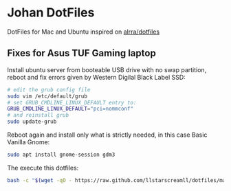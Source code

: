 # Johan DotFiles

DotFiles for Mac and Ubuntu inspired on [alrra/dotfiles](https://github.com/alrra/dotfiles)

## Fixes for Asus TUF Gaming laptop

Install ubuntu server from booteable USB drive with no swap partition, reboot and fix errors given by Western Digilal Black Label SSD:

```bash
# edit the grub config file 
sudo vim /etc/default/grub
# set GRUB_CMDLINE_LINUX_DEFAULT entry to:
GRUB_CMDLINE_LINUX_DEFAULT="pci=nommconf"
# and reinstall grub
sudo update-grub
```

Reboot again and install only what is strictly needed, in this case Basic Vanilla Gnome:

```bash
sudo apt install gnome-session gdm3
```

The execute this dotfiles:

```bash
bash -c "$(wget -qO - https://raw.github.com/llstarscreamll/dotfiles/main/src/os/setup.sh)"
```
